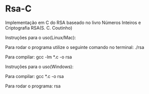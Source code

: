 # Rsa-C
Implementação em C do RSA baseado no livro Números Inteiros e Criptografia RSA(S. C. Coutinho)

Instruções para o uso(Linux/Mac):

Para rodar o programa utilize o seguinte comando no terminal:
./rsa

Para compilar:
gcc -lm *.c -o rsa 

Instruções para o uso(Windows):

Para compilar:
gcc *.c -o rsa

Para rodar o programa:
rsa




